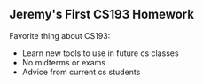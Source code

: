 ## Jeremy's First CS193 Homework

Favorite thing about CS193:
- Learn new tools to use in future cs classes
- No midterms or exams
- Advice from current cs students
